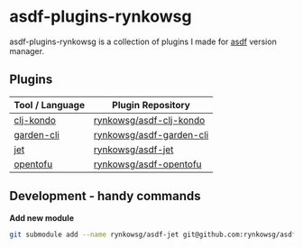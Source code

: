 # asdf-plugins-rynkowsg

asdf-plugins-rynkowsg is a collection of plugins I made for [asdf](https://asdf-vm.com) version manager.

## Plugins

| Tool / Language              | Plugin Repository                           |
|------------------------------|---------------------------------------------|
| [clj-kondo]                  | [rynkowsg/asdf-clj-kondo][asdf-clj-kondo]   |
| [garden-cli]                 | [rynkowsg/asdf-garden-cli][asdf-garden-cli] |
| [jet]                        | [rynkowsg/asdf-jet][asdf-jet]               |
| [opentofu][opentofu-website] | [rynkowsg/asdf-opentofu][asdf-clj-opentofu] |

[clj-kondo]: https://github.com/clj-kondo/clj-kondo
[garden-cli]: https://github.com/nextjournal/garden-cli
[jet]: https://github.com/borkdude/jet
[opentofu-website]: https://opentofu.org/

[asdf-clj-kondo]: https://github.com/rynkowsg/asdf-clj-kondo
[asdf-clj-opentofu]: https://github.com/rynkowsg/asdf-opentofu
[asdf-garden-cli]: https://github.com/rynkowsg/asdf-garden-cli
[asdf-jet]: https://github.com/rynkowsg/asdf-jet

## Development - handy commands

**Add new module**

```bash
git submodule add --name rynkowsg/asdf-jet git@github.com:rynkowsg/asdf-jet.git plugins/jet
```
